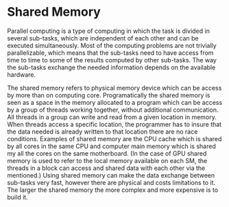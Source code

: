 # Shared Memory

Parallel computing is a type of computing in which the task is divided in several sub-tasks, which are independent of each other and can be executed simultaneously. Most of the computing problems are not trivially parallelizable, which means that the sub-tasks need to have access from time to time to some of the results computed by other sub-tasks. The way the sub-tasks exchange the needed information depends on the available hardware. 

The shared memory refers to physical memory device which can be access by more than on computing core. Programatically the shared memory is seen as a space in the memory allocated to a program which can be access by a group of threads working together, without additional communication. All threads in a group can write and read from a given location in memory. When threads access a specific location, the programmer has to insure that the data needed is already written to that location there are no race conditions. Examples of shared memory are the CPU cache which is shared by all cores in the same CPU and computer main memory which is shared my all the cores on the same motherboard. (In the case of GPU shared memory is used to refer to the local memory available on each SM, the threads in a block can access and shared data with each other via the mentioned.) Using shared memory can make the data exchange between sub-tasks very fast, however there are physical and costs limitations to it. The larger the shared memory the more complex and more expensive is to build it.
